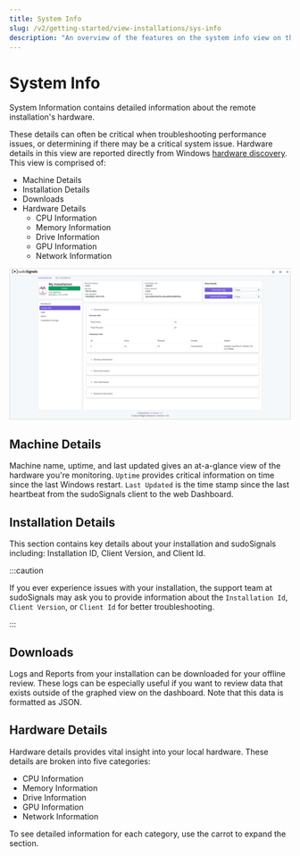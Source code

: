 ```yaml
---
title: System Info
slug: /v2/getting-started/view-installations/sys-info
description: "An overview of the features on the system info view on the Dashboard"
---
```


# System Info

System Information contains detailed information about the remote installation's hardware.

These details can often be critical when troubleshooting performance issues, or determining if there may be a critical system issue. Hardware details in this view are reported directly from Windows [hardware discovery](https://pkg.go.dev/github.com/jaypipes/ghw). This view is comprised of:
* Machine Details  
* Installation Details
* Downloads
* Hardware Details
    * CPU Information
    * Memory Information
    * Drive Information
    * GPU Information
    * Network Information

![View 04](/img/view-installation/view-stats-004.png)

## Machine Details

Machine name, uptime, and last updated gives an at-a-glance view of the hardware you're monitoring. `Uptime` provides critical information on time since the last Windows restart. `Last Updated` is the time stamp since the last heartbeat from the sudoSignals client to the web Dashboard.

## Installation Details

This section contains key details about your installation and sudoSignals including: Installation ID, Client Version, and Client Id.

:::caution

If you ever experience issues with your installation, the support team at sudoSignals may ask you to provide information about the `Installation Id`, `Client Version`, or `Client Id` for better troubleshooting.

:::

## Downloads

Logs and Reports from your installation can be downloaded for your offline review. These logs can be especially useful if you want to review data that exists outside of the graphed view on the dashboard. Note that this data is formatted as JSON. 

## Hardware Details

Hardware details provides vital insight into your local hardware. These details are broken into five categories:
* CPU Information
* Memory Information
* Drive Information
* GPU Information
* Network Information  

To see detailed information for each category, use the carrot to expand the section.